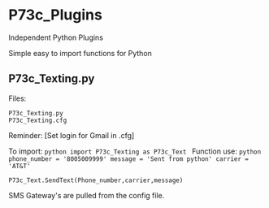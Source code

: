 # P73c_Plugins
Independent Python Plugins


Simple easy to import functions for Python


## P73c_Texting.py


Files:  

	P73c_Texting.py
	P73c_Texting.cfg

Reminder: [Set login for Gmail in .cfg]

To import:
	```python
	import P73c_Texting as P73c_Text
	```
Function use:
	```python
	phone_number = '8005009999'
	message = 'Sent from python'
	carrier = 'AT&T'
	```
	
	P73c_Text.SendText(Phone_number,carrier,message)
SMS Gateway's are pulled from the config file.
